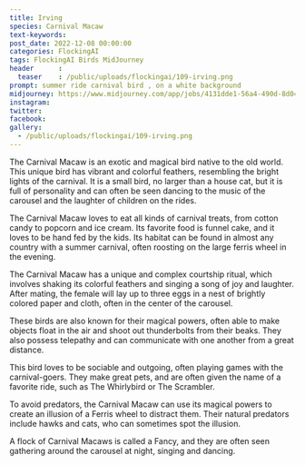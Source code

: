 ```yaml
---
title: Irving
species: Carnival Macaw
text-keywords: 
post_date: 2022-12-08 00:00:00
categories: FlockingAI
tags: FlockingAI Birds MidJourney 
header      :
  teaser    : /public/uploads/flockingai/109-irving.png
prompt: summer ride carnival bird , on a white background
midjourney: https://www.midjourney.com/app/jobs/4131dde1-56a4-490d-8d04-caab302b77a4
instagram: 
twitter: 
facebook: 
gallery: 
  - /public/uploads/flockingai/109-irving.png
---
```



The Carnival Macaw is an exotic and magical bird native to the old world. This unique bird has vibrant and colorful feathers, resembling the bright lights of the carnival. It is a small bird, no larger than a house cat, but it is full of personality and can often be seen dancing to the music of the carousel and the laughter of children on the rides.

The Carnival Macaw loves to eat all kinds of carnival treats, from cotton candy to popcorn and ice cream. Its favorite food is funnel cake, and it loves to be hand fed by the kids. Its habitat can be found in almost any country with a summer carnival, often roosting on the large ferris wheel in the evening.

The Carnival Macaw has a unique and complex courtship ritual, which involves shaking its colorful feathers and singing a song of joy and laughter. After mating, the female will lay up to three eggs in a nest of brightly colored paper and cloth, often in the center of the carousel.

These birds are also known for their magical powers, often able to make objects float in the air and shoot out thunderbolts from their beaks. They also possess telepathy and can communicate with one another from a great distance.

This bird loves to be sociable and outgoing, often playing games with the carnival-goers. They make great pets, and are often given the name of a favorite ride, such as The Whirlybird or The Scrambler.

To avoid predators, the Carnival Macaw can use its magical powers to create an illusion of a Ferris wheel to distract them. Their natural predators include hawks and cats, who can sometimes spot the illusion.

A flock of Carnival Macaws is called a Fancy, and they are often seen gathering around the carousel at night, singing and dancing.
